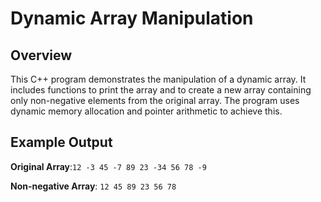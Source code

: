 # Dynamic Array Manipulation

## Overview

This C++ program demonstrates the manipulation of a dynamic array. It includes functions to print the array and to create a new array containing only non-negative elements from the original array. The program uses dynamic memory allocation and pointer arithmetic to achieve this.

## Example Output

**Original Array**:`12 -3 45 -7 89 23 -34 56 78 -9`

**Non-negative Array**: `12 45 89 23 56 78`
